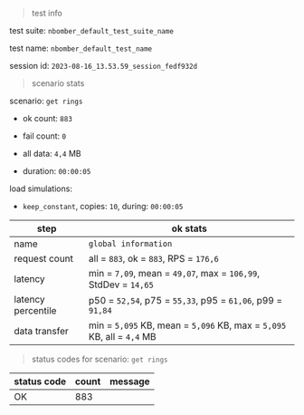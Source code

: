 > test info

test suite: `nbomber_default_test_suite_name`

test name: `nbomber_default_test_name`

session id: `2023-08-16_13.53.59_session_fedf932d`

> scenario stats

scenario: `get rings`

  - ok count: `883`

  - fail count: `0`

  - all data: `4,4` MB

  - duration: `00:00:05`

load simulations:

  - `keep_constant`, copies: `10`, during: `00:00:05`

|step|ok stats|
|---|---|
|name|`global information`|
|request count|all = `883`, ok = `883`, RPS = `176,6`|
|latency|min = `7,09`, mean = `49,07`, max = `106,99`, StdDev = `14,65`|
|latency percentile|p50 = `52,54`, p75 = `55,33`, p95 = `61,06`, p99 = `91,84`|
|data transfer|min = `5,095` KB, mean = `5,096` KB, max = `5,095` KB, all = `4,4` MB|


> status codes for scenario: `get rings`

|status code|count|message|
|---|---|---|
|OK|883||


